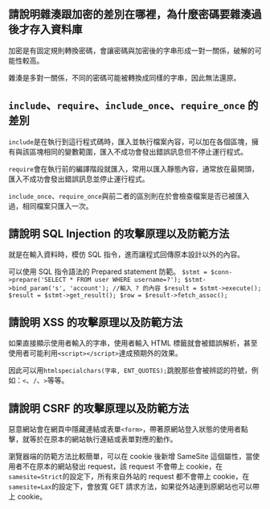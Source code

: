 ## 請說明雜湊跟加密的差別在哪裡，為什麼密碼要雜湊過後才存入資料庫
加密是有固定規則轉換密碼，會讓密碼與加密後的字串形成一對一關係，破解的可能性較高。

雜湊是多對一關係，不同的密碼可能被轉換成同樣的字串，因此無法還原。

## `include`、`require`、`include_once`、`require_once` 的差別
`include`是在執行到這行程式碼時，匯入並執行檔案內容，可以加在各個區塊，擁有與該區塊相同的變數範圍，匯入不成功會發出錯誤訊息但不停止運行程式。

`require`會在執行前的編譯階段就匯入，常用以匯入靜態內容，通常放在最開頭，匯入不成功會發出錯誤訊息並停止運行程式。

`include_once`、`require_once`與前二者的區別則在於會檢查檔案是否已被匯入過，相同檔案只匯入一次。

## 請說明 SQL Injection 的攻擊原理以及防範方法
就是在輸入資料時，模仿 SQL 指令，進而讓程式回傳原本設計以外的內容。

可以使用 SQL 指令語法的 Prepared statement 防範。
`
$stmt = $conn->prepare('SELECT * FROM user WHERE username=?');
$stmt->bind_param('s', 'account'); //輸入 ? 的內容
$result = $stmt->execute();
$result = $stmt->get_result();
$row = $result->fetch_assoc();
`

##  請說明 XSS 的攻擊原理以及防範方法
如果直接顯示使用者輸入的字串，使用者輸入 HTML 標籤就會被錯誤解析，甚至使用者可能利用`<script></script>`達成預期外的效果。

因此可以用`htmlspecialchars(字串, ENT_QUOTES);`跳脫那些會被辨認的符號，例如：`<`、`/`、`>`等等。

## 請說明 CSRF 的攻擊原理以及防範方法
惡意網站會在網頁中隱藏連結或表單`<form>`，帶著原網站登入狀態的使用者點擊，就等於在原本的網站執行連結或表單對應的動作。

瀏覽器端的防範方法比較簡單，可以在 cookie 後新增 SameSite 這個屬性，當使用者不在原本的網站發出 request，該 request 不會帶上 cookie，在`samesite=Strict`的設定下，所有來自外站的 request 都不會帶上 cookie，在`samesite=Lax`的設定下，會放寬 GET 請求方法，如果從外站連到原網站也可以帶上 cookie。